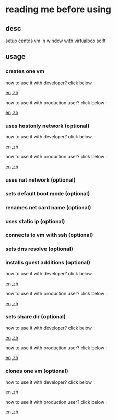 # reading me before using

## desc 

setup centos vm in window with virtualbox solft

## usage

### creates one vm

how to use it with  developer? click below :

[en](./docs/how-to-use-for-dev/create-one.md) ,[zh](./docs/how-to-use-for-dev/zh/create-one.md)

how to use it with  production user?  click below :

[en](./docs/how-to-use-for-pro/create-one.md) ,[zh](./docs/how-to-use-for-pro/zh/create-one.md)

### uses hostonly network (optional)

how to use it with  developer? click below :

[en](./docs/how-to-use-for-dev/uses-hostonly-network.md) ,[zh](./docs/how-to-use-for-dev/zh/uses-hostonly-network.md)

how to use it with  production user?  click below :

[en](./docs/how-to-use-for-pro/uses-hostonly-network.md) ,[zh](./docs/how-to-use-for-pro/zh/uses-hostonly-network.md)

### uses nat network (optional)

### sets default boot mode (optional)

### renames net card name (optional)

### uses static ip (optional)

### connects to vm with ssh (optional)

### sets dns resolve (optional)

### installs guest additions (optional)

how to use it with  developer? click below :

[en](./docs/how-to-use-for-dev/install-guest-additions-on-cd-or-dvd-device.md) ,[zh](./docs/how-to-use-for-dev/zh/install-guest-additions-on-cd-or-dvd-device.md)

how to use it with  production user?  click below :

[en](./docs/how-to-use-for-pro/install-guest-additions-on-cd-or-dvd-device.md) ,[zh](./docs/how-to-use-for-pro/zh/install-guest-additions-on-cd-or-dvd-device.md)

### sets share dir (optional)

how to use it with  developer? click below :

[en](./docs/how-to-use-for-dev/set-share-dir.md) ,[zh](./docs/how-to-use-for-dev/zh/set-share-dir.md)

how to use it with  production user?  click below :

[en](./docs/how-to-use-for-pro/set-share-dir.md) ,[zh](./docs/how-to-use-for-pro/zh/set-share-dir.md)



### clones one vm (optional)

how to use it with  developer? click below :

[en](./docs/how-to-use-for-dev/clone-one.md) ,[zh](./docs/how-to-use-for-dev/zh/clone-one.md)

how to use it with  production user?  click below :

[en](./docs/how-to-use-for-pro/clone-one.md) ,[zh](./docs/how-to-use-for-pro/zh/clone-one.md)
